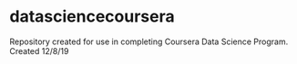 # datasciencecoursera


Repository created for use in completing Coursera Data Science Program.
Created 12/8/19
